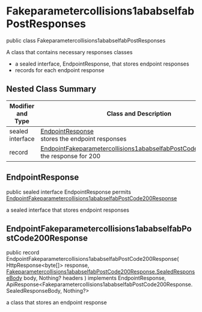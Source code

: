 # Fakeparametercollisions1ababselfabPostResponses

public class Fakeparametercollisions1ababselfabPostResponses

A class that contains necessary responses classes
- a sealed interface, EndpointResponse, that stores endpoint responses
- records for each endpoint response

## Nested Class Summary
| Modifier and Type | Class and Description |
| ----------------- | --------------------- |
| sealed interface | [EndpointResponse](#endpointresponse)<br> stores the endpoint responses |
| record | [EndpointFakeparametercollisions1ababselfabPostCode200Response](#endpointfakeparametercollisions1ababselfabpostcode200response)<br> the response for 200 |

## EndpointResponse
public sealed interface EndpointResponse permits<br>
[EndpointFakeparametercollisions1ababselfabPostCode200Response](#endpointfakeparametercollisions1ababselfabpostcode200response)

a sealed interface that stores endpoint responses

## EndpointFakeparametercollisions1ababselfabPostCode200Response
public record EndpointFakeparametercollisions1ababselfabPostCode200Response(
    HttpResponse<byte[]> response,
    [Fakeparametercollisions1ababselfabPostCode200Response.SealedResponseBody](../../../paths/fakeparametercollisions1ababselfab/post/responses/Fakeparametercollisions1ababselfabPostCode200Response.md#sealedresponsebody) body,
    Nothing? headers
) implements EndpointResponse, ApiResponse<Fakeparametercollisions1ababselfabPostCode200Response.SealedResponseBody, Nothing?><br>

a class that stores an endpoint response

